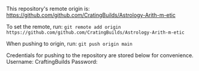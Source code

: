 This repository's remote origin is:
https://github.com/github.com/CratingBuilds/Astrology-Arith-m-etic

To set the remote, run:
`git remote add origin https://github.com/github.com/CratingBuilds/Astrology-Arith-m-etic`

When pushing to origin, run: `git push origin main`

Credentials for pushing to the repository are stored below for convenience.
Username: CraftingBuilds
Password: <REDACTED>
